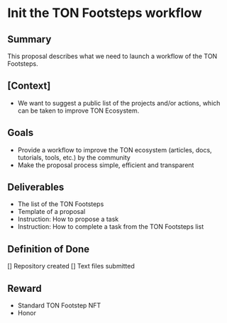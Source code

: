 # <!-- Proposal name --> Init the TON Footsteps workflow 

## Summary
<!-- Short description of a proposal -->
This proposal describes what we need to launch a workflow of the TON Footsteps.

## [Context]
<!-- Optional information required for understanding the suggested footstep -->
* We want to suggest a public list of the projects and/or actions, which can be taken to improve TON Ecosystem.

## Goals
<!-- Main goals of a proposal -->
* Provide a workflow to improve the TON ecosystem (articles, docs, tutorials, tools, etc.) by the community
* Make the proposal process simple, efficient and transparent

## Deliverables
<!-- What needs to be delivered -->
* The list of the TON Footsteps
* Template of a proposal
* Instruction: How to propose a task
* Instruction: How to complete a task from the TON Footsteps list

## Definition of Done
<!-- Acceptance criteria, which have to be met to consider the footstep complete -->
[] Repository created
[] Text files submitted

## Reward
<!-- Suggested reward -->
* Standard TON Footstep NFT
* Honor
